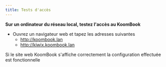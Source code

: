 ```yaml
---
title: Tests d'accès
---
```


**Sur un ordinateur du réseau local, testez l'accès au KoomBook**  
- Ouvrez un navigateur web et tapez les adresses suivantes
  - http://koombook.lan
  - http://kiwix.koombook.lan  

Si le site web KoomBook s'affiche correctement la configuration effectuée est fonctionnelle